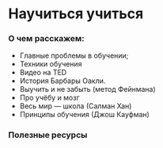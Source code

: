 # Научиться учиться

### О чем расскажем:

- Главные проблемы в обучении;
- Техники обучения
- Видео нa TED
- История Барбары Оакли.
- Выучить и не забыть (метод Фейнмана)
- Про учёбу и мозг
- Весь мир — школа (Салман Хан)
- Принципы обучения (Джош Кауфман)

### Полезные ресурсы
